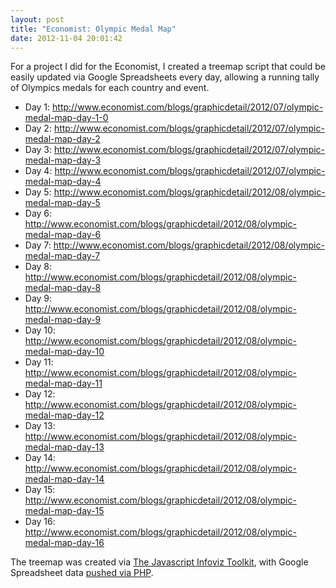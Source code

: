 ```yaml
---
layout: post
title: "Economist: Olympic Medal Map"
date: 2012-11-04 20:01:42
---
```


For a project I did for the Economist, I created a treemap script that could be easily updated via Google Spreadsheets every day, allowing a running tally of Olympics medals for each country and event.

* Day 1: http://www.economist.com/blogs/graphicdetail/2012/07/olympic-medal-map-day-1-0
* Day 2: http://www.economist.com/blogs/graphicdetail/2012/07/olympic-medal-map-day-2
* Day 3: http://www.economist.com/blogs/graphicdetail/2012/07/olympic-medal-map-day-3
* Day 4: http://www.economist.com/blogs/graphicdetail/2012/07/olympic-medal-map-day-4
* Day 5: http://www.economist.com/blogs/graphicdetail/2012/08/olympic-medal-map-day-5
* Day 6: http://www.economist.com/blogs/graphicdetail/2012/08/olympic-medal-map-day-6
* Day 7: http://www.economist.com/blogs/graphicdetail/2012/08/olympic-medal-map-day-7
* Day 8: http://www.economist.com/blogs/graphicdetail/2012/08/olympic-medal-map-day-8
* Day 9: http://www.economist.com/blogs/graphicdetail/2012/08/olympic-medal-map-day-9
* Day 10: http://www.economist.com/blogs/graphicdetail/2012/08/olympic-medal-map-day-10
* Day 11: http://www.economist.com/blogs/graphicdetail/2012/08/olympic-medal-map-day-11
* Day 12: http://www.economist.com/blogs/graphicdetail/2012/08/olympic-medal-map-day-12
* Day 13: http://www.economist.com/blogs/graphicdetail/2012/08/olympic-medal-map-day-13
* Day 14: http://www.economist.com/blogs/graphicdetail/2012/08/olympic-medal-map-day-14
* Day 15: http://www.economist.com/blogs/graphicdetail/2012/08/olympic-medal-map-day-15
* Day 16: http://www.economist.com/blogs/graphicdetail/2012/08/olympic-medal-map-day-16

The treemap was created via [The Javascript Infoviz Toolkit](http://thejit.org/), with Google Spreadsheet data [pushed via PHP](http://www.ravelrumba.com/blog/json-google-spreadsheets/).